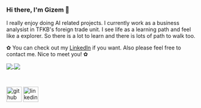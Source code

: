 ### Hi there, I'm Gizem 💚

I really enjoy doing AI related projects. I currently work as a business analysist in TFKB's foreign trade unit. I see life as a learning path and feel like a explorer. So there is a lot to learn and there is lots of path to walk too.

✿ You can check out my [LinkedIn](https://www.linkedin.com/in/ozturkgizem/) if you want. Also please feel free to contact me. Nice to meet you! ✿



<a href="https://github.com/anuraghazra/github-readme-stats">
  <img align="center" src="https://github-readme-stats.vercel.app/api?username=ozturkgizem&hide=issues,prs" /> 
</a>
<a href="https://github.com/anuraghazra/convoychat">
  <img align="center" src="https://github-readme-stats.vercel.app/api/top-langs/?username=ozturkgizem&layout=compact" />
</a>

<p>&nbsp;</p>

[<img src='https://cdn.jsdelivr.net/npm/simple-icons@3.0.1/icons/github.svg' alt='github' height='40'>](https://github.com/ozturkgizem)  [<img src='https://cdn.jsdelivr.net/npm/simple-icons@3.0.1/icons/linkedin.svg' alt='linkedin' height='40'>](https://www.linkedin.com/in/ozturkgizem/)  


